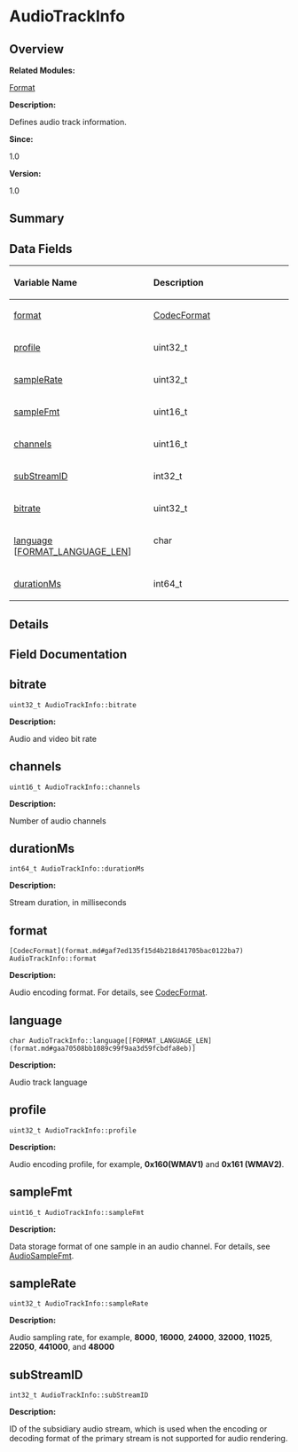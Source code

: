 # AudioTrackInfo<a name="EN-US_TOPIC_0000001055678082"></a>

## **Overview**<a name="section804907645093529"></a>

**Related Modules:**

[Format](format.md)

**Description:**

Defines audio track information. 

**Since:**

1.0

**Version:**

1.0

## **Summary**<a name="section907642918093529"></a>

## Data Fields<a name="pub-attribs"></a>

<a name="table863041384093529"></a>
<table><thead align="left"><tr id="row1903670244093529"><th class="cellrowborder" valign="top" width="50%" id="mcps1.1.3.1.1"><p id="p1384275741093529"><a name="p1384275741093529"></a><a name="p1384275741093529"></a>Variable Name</p>
</th>
<th class="cellrowborder" valign="top" width="50%" id="mcps1.1.3.1.2"><p id="p1797541461093529"><a name="p1797541461093529"></a><a name="p1797541461093529"></a>Description</p>
</th>
</tr>
</thead>
<tbody><tr id="row1156399812093529"><td class="cellrowborder" valign="top" width="50%" headers="mcps1.1.3.1.1 "><p id="p1388791705093529"><a name="p1388791705093529"></a><a name="p1388791705093529"></a><a href="audiotrackinfo.md#ae7b9c8bf17575184f4027cbe55b7c0a9">format</a></p>
</td>
<td class="cellrowborder" valign="top" width="50%" headers="mcps1.1.3.1.2 "><p id="p1232442678093529"><a name="p1232442678093529"></a><a name="p1232442678093529"></a><a href="format.md#gaf7ed135f15d4b218d41705bac0122ba7">CodecFormat</a> </p>
</td>
</tr>
<tr id="row941327642093529"><td class="cellrowborder" valign="top" width="50%" headers="mcps1.1.3.1.1 "><p id="p1261994728093529"><a name="p1261994728093529"></a><a name="p1261994728093529"></a><a href="audiotrackinfo.md#a87acdd081cb338b01364e1ced4c132aa">profile</a></p>
</td>
<td class="cellrowborder" valign="top" width="50%" headers="mcps1.1.3.1.2 "><p id="p706957491093529"><a name="p706957491093529"></a><a name="p706957491093529"></a>uint32_t </p>
</td>
</tr>
<tr id="row1964789528093529"><td class="cellrowborder" valign="top" width="50%" headers="mcps1.1.3.1.1 "><p id="p2105056565093529"><a name="p2105056565093529"></a><a name="p2105056565093529"></a><a href="audiotrackinfo.md#a7504ddf6a446c7e157eeb015194e2db8">sampleRate</a></p>
</td>
<td class="cellrowborder" valign="top" width="50%" headers="mcps1.1.3.1.2 "><p id="p2061253995093529"><a name="p2061253995093529"></a><a name="p2061253995093529"></a>uint32_t </p>
</td>
</tr>
<tr id="row1922411288093529"><td class="cellrowborder" valign="top" width="50%" headers="mcps1.1.3.1.1 "><p id="p237150281093529"><a name="p237150281093529"></a><a name="p237150281093529"></a><a href="audiotrackinfo.md#a5a4778ebb70d50bc91f250ae6254ab26">sampleFmt</a></p>
</td>
<td class="cellrowborder" valign="top" width="50%" headers="mcps1.1.3.1.2 "><p id="p2125384557093529"><a name="p2125384557093529"></a><a name="p2125384557093529"></a>uint16_t </p>
</td>
</tr>
<tr id="row882763823093529"><td class="cellrowborder" valign="top" width="50%" headers="mcps1.1.3.1.1 "><p id="p1900262980093529"><a name="p1900262980093529"></a><a name="p1900262980093529"></a><a href="audiotrackinfo.md#a4468c447f3ad0673c6d06590ff764099">channels</a></p>
</td>
<td class="cellrowborder" valign="top" width="50%" headers="mcps1.1.3.1.2 "><p id="p868658979093529"><a name="p868658979093529"></a><a name="p868658979093529"></a>uint16_t </p>
</td>
</tr>
<tr id="row1389326953093529"><td class="cellrowborder" valign="top" width="50%" headers="mcps1.1.3.1.1 "><p id="p1437874892093529"><a name="p1437874892093529"></a><a name="p1437874892093529"></a><a href="audiotrackinfo.md#a682193c30bd99445980e3a8d591bb0ae">subStreamID</a></p>
</td>
<td class="cellrowborder" valign="top" width="50%" headers="mcps1.1.3.1.2 "><p id="p635355674093529"><a name="p635355674093529"></a><a name="p635355674093529"></a>int32_t </p>
</td>
</tr>
<tr id="row668564043093529"><td class="cellrowborder" valign="top" width="50%" headers="mcps1.1.3.1.1 "><p id="p1654632933093529"><a name="p1654632933093529"></a><a name="p1654632933093529"></a><a href="audiotrackinfo.md#a5e5683087b9272d3ee346180ca199afa">bitrate</a></p>
</td>
<td class="cellrowborder" valign="top" width="50%" headers="mcps1.1.3.1.2 "><p id="p524801925093529"><a name="p524801925093529"></a><a name="p524801925093529"></a>uint32_t </p>
</td>
</tr>
<tr id="row1248892265093529"><td class="cellrowborder" valign="top" width="50%" headers="mcps1.1.3.1.1 "><p id="p701986930093529"><a name="p701986930093529"></a><a name="p701986930093529"></a><a href="audiotrackinfo.md#ac7d6fb077c4ef6f2c14737fef8f92ba7">language</a> [<a href="format.md#gaa70508bb1089c99f9aa3d59fcbdfa8eb">FORMAT_LANGUAGE_LEN</a>]</p>
</td>
<td class="cellrowborder" valign="top" width="50%" headers="mcps1.1.3.1.2 "><p id="p1403092836093529"><a name="p1403092836093529"></a><a name="p1403092836093529"></a>char </p>
</td>
</tr>
<tr id="row110365399093529"><td class="cellrowborder" valign="top" width="50%" headers="mcps1.1.3.1.1 "><p id="p938789872093529"><a name="p938789872093529"></a><a name="p938789872093529"></a><a href="audiotrackinfo.md#a67862089989d0fae5fd35312ed5287fe">durationMs</a></p>
</td>
<td class="cellrowborder" valign="top" width="50%" headers="mcps1.1.3.1.2 "><p id="p467044613093529"><a name="p467044613093529"></a><a name="p467044613093529"></a>int64_t </p>
</td>
</tr>
</tbody>
</table>

## **Details**<a name="section515990934093529"></a>

## **Field Documentation**<a name="section426869070093529"></a>

## bitrate<a name="a5e5683087b9272d3ee346180ca199afa"></a>

```
uint32_t AudioTrackInfo::bitrate
```

 **Description:**

Audio and video bit rate 

## channels<a name="a4468c447f3ad0673c6d06590ff764099"></a>

```
uint16_t AudioTrackInfo::channels
```

 **Description:**

Number of audio channels 

## durationMs<a name="a67862089989d0fae5fd35312ed5287fe"></a>

```
int64_t AudioTrackInfo::durationMs
```

 **Description:**

Stream duration, in milliseconds 

## format<a name="ae7b9c8bf17575184f4027cbe55b7c0a9"></a>

```
[CodecFormat](format.md#gaf7ed135f15d4b218d41705bac0122ba7) AudioTrackInfo::format
```

 **Description:**

Audio encoding format. For details, see  [CodecFormat](format.md#gaf7ed135f15d4b218d41705bac0122ba7). 

## language<a name="ac7d6fb077c4ef6f2c14737fef8f92ba7"></a>

```
char AudioTrackInfo::language[[FORMAT_LANGUAGE_LEN](format.md#gaa70508bb1089c99f9aa3d59fcbdfa8eb)]
```

 **Description:**

Audio track language 

## profile<a name="a87acdd081cb338b01364e1ced4c132aa"></a>

```
uint32_t AudioTrackInfo::profile
```

 **Description:**

Audio encoding profile, for example,  **0x160\(WMAV1\)**  and  **0x161 \(WMAV2\)**. 

## sampleFmt<a name="a5a4778ebb70d50bc91f250ae6254ab26"></a>

```
uint16_t AudioTrackInfo::sampleFmt
```

 **Description:**

Data storage format of one sample in an audio channel. For details, see  [AudioSampleFmt](format.md#gadf0700999998f587f0017c4d02977b22). 

## sampleRate<a name="a7504ddf6a446c7e157eeb015194e2db8"></a>

```
uint32_t AudioTrackInfo::sampleRate
```

 **Description:**

Audio sampling rate, for example,  **8000**,  **16000**,  **24000**,  **32000**,  **11025**,  **22050**,  **441000**, and  **48000** 

## subStreamID<a name="a682193c30bd99445980e3a8d591bb0ae"></a>

```
int32_t AudioTrackInfo::subStreamID
```

 **Description:**

ID of the subsidiary audio stream, which is used when the encoding or decoding format of the primary stream is not supported for audio rendering. 

